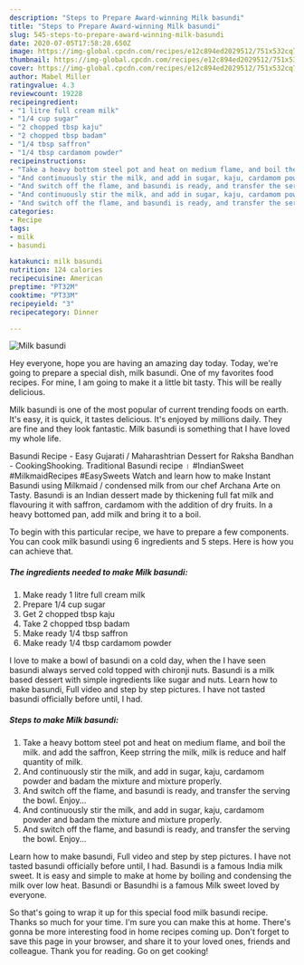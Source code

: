 ```yaml
---
description: "Steps to Prepare Award-winning Milk basundi"
title: "Steps to Prepare Award-winning Milk basundi"
slug: 545-steps-to-prepare-award-winning-milk-basundi
date: 2020-07-05T17:58:28.650Z
image: https://img-global.cpcdn.com/recipes/e12c894ed2029512/751x532cq70/milk-basundi-recipe-main-photo.jpg
thumbnail: https://img-global.cpcdn.com/recipes/e12c894ed2029512/751x532cq70/milk-basundi-recipe-main-photo.jpg
cover: https://img-global.cpcdn.com/recipes/e12c894ed2029512/751x532cq70/milk-basundi-recipe-main-photo.jpg
author: Mabel Miller
ratingvalue: 4.3
reviewcount: 19228
recipeingredient:
- "1 litre full cream milk"
- "1/4 cup sugar"
- "2 chopped tbsp kaju"
- "2 chopped tbsp badam"
- "1/4 tbsp saffron"
- "1/4 tbsp cardamom powder"
recipeinstructions:
- "Take a heavy bottom steel pot and heat on medium flame, and boil the milk. and add the saffron, Keep strring the milk, milk is reduce and half quantity of milk."
- "And continuously stir the milk, and add in sugar, kaju, cardamom powder and badam the mixture and mixture properly."
- "And switch off the flame, and basundi is ready, and transfer the serving the bowl. Enjoy..."
- "And continuously stir the milk, and add in sugar, kaju, cardamom powder and badam the mixture and mixture properly."
- "And switch off the flame, and basundi is ready, and transfer the serving the bowl. Enjoy..."
categories:
- Recipe
tags:
- milk
- basundi

katakunci: milk basundi 
nutrition: 124 calories
recipecuisine: American
preptime: "PT32M"
cooktime: "PT33M"
recipeyield: "3"
recipecategory: Dinner

---
```



![Milk basundi](https://img-global.cpcdn.com/recipes/e12c894ed2029512/751x532cq70/milk-basundi-recipe-main-photo.jpg)

Hey everyone, hope you are having an amazing day today. Today, we're going to prepare a special dish, milk basundi. One of my favorites food recipes. For mine, I am going to make it a little bit tasty. This will be really delicious.

Milk basundi is one of the most popular of current trending foods on earth. It's easy, it is quick, it tastes delicious. It's enjoyed by millions daily. They are fine and they look fantastic. Milk basundi is something that I have loved my whole life.

Basundi Recipe - Easy Gujarati / Maharashtrian Dessert for Raksha Bandhan - CookingShooking. Traditional Basundi recipe । #IndianSweet #MilkmaidRecipes #EasySweets Watch and learn how to make Instant Basundi using Milkmaid / condensed milk from our chef Archana Arte on Tasty. Basundi is an Indian dessert made by thickening full fat milk and flavouring it with saffron, cardamom with the addition of dry fruits. In a heavy bottomed pan, add milk and bring it to a boil.


To begin with this particular recipe, we have to prepare a few components. You can cook milk basundi using 6 ingredients and 5 steps. Here is how you can achieve that.

<!--inarticleads1-->

##### The ingredients needed to make Milk basundi:

1. Make ready 1 litre full cream milk
1. Prepare 1/4 cup sugar
1. Get 2 chopped tbsp kaju
1. Take 2 chopped tbsp badam
1. Make ready 1/4 tbsp saffron
1. Make ready 1/4 tbsp cardamom powder


I love to make a bowl of basundi on a cold day, when the I have seen basundi always served cold topped with chironji nuts. Basundi is a milk based dessert with simple ingredients like sugar and nuts. Learn how to make basundi, Full video and step by step pictures. I have not tasted basundi officially before until, I had. 

<!--inarticleads2-->

##### Steps to make Milk basundi:

1. Take a heavy bottom steel pot and heat on medium flame, and boil the milk. and add the saffron, Keep strring the milk, milk is reduce and half quantity of milk.
1. And continuously stir the milk, and add in sugar, kaju, cardamom powder and badam the mixture and mixture properly.
1. And switch off the flame, and basundi is ready, and transfer the serving the bowl. Enjoy...
1. And continuously stir the milk, and add in sugar, kaju, cardamom powder and badam the mixture and mixture properly.
1. And switch off the flame, and basundi is ready, and transfer the serving the bowl. Enjoy...


Learn how to make basundi, Full video and step by step pictures. I have not tasted basundi officially before until, I had. Basundi is a famous India milk sweet. It is easy and simple to make at home by boiling and condensing the milk over low heat. Basundi or Basundhi is a famous Milk sweet loved by everyone. 

So that's going to wrap it up for this special food milk basundi recipe. Thanks so much for your time. I'm sure you can make this at home. There's gonna be more interesting food in home recipes coming up. Don't forget to save this page in your browser, and share it to your loved ones, friends and colleague. Thank you for reading. Go on get cooking!
